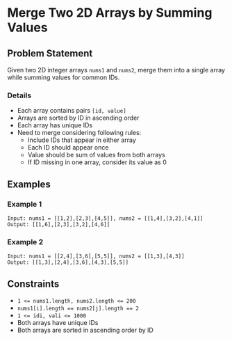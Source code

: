 # Merge Two 2D Arrays by Summing Values

## Problem Statement
Given two 2D integer arrays `nums1` and `nums2`, merge them into a single array while summing values for common IDs.

### Details
- Each array contains pairs `[id, value]`
- Arrays are sorted by ID in ascending order
- Each array has unique IDs
- Need to merge considering following rules:
    - Include IDs that appear in either array
    - Each ID should appear once
    - Value should be sum of values from both arrays
    - If ID missing in one array, consider its value as 0

## Examples

### Example 1
```
Input: nums1 = [[1,2],[2,3],[4,5]], nums2 = [[1,4],[3,2],[4,1]]
Output: [[1,6],[2,3],[3,2],[4,6]]
```

### Example 2
```
Input: nums1 = [[2,4],[3,6],[5,5]], nums2 = [[1,3],[4,3]]
Output: [[1,3],[2,4],[3,6],[4,3],[5,5]]
```

## Constraints
- `1 <= nums1.length, nums2.length <= 200`
- `nums1[i].length == nums2[j].length == 2`
- `1 <= idi, vali <= 1000`
- Both arrays have unique IDs
- Both arrays are sorted in ascending order by ID